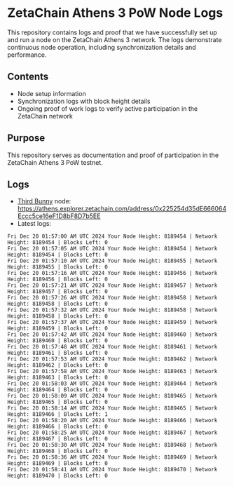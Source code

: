 # ZetaChain Athens 3 PoW Node Logs
This repository contains logs and proof that we have successfully set up and run a node on the ZetaChain Athens 3 network. The logs demonstrate continuous node operation, including synchronization details and performance.

## Contents
- Node setup information
- Synchronization logs with block height details
- Ongoing proof of work logs to verify active participation in the ZetaChain network

## Purpose
This repository serves as documentation and proof of participation in the ZetaChain Athens 3 PoW testnet.

## Logs

- [Third Bunny](https://thirdbunny.xyz/) node: https://athens.explorer.zetachain.com/address/0x225254d35dE666064Eccc5ce16eF1D8bF8D7b5EE
- Latest logs:
```
Fri Dec 20 01:57:00 AM UTC 2024 Your Node Height: 8189454 | Network Height: 8189454 | Blocks Left: 0
Fri Dec 20 01:57:05 AM UTC 2024 Your Node Height: 8189454 | Network Height: 8189454 | Blocks Left: 0
Fri Dec 20 01:57:10 AM UTC 2024 Your Node Height: 8189455 | Network Height: 8189455 | Blocks Left: 0
Fri Dec 20 01:57:16 AM UTC 2024 Your Node Height: 8189456 | Network Height: 8189456 | Blocks Left: 0
Fri Dec 20 01:57:21 AM UTC 2024 Your Node Height: 8189457 | Network Height: 8189457 | Blocks Left: 0
Fri Dec 20 01:57:26 AM UTC 2024 Your Node Height: 8189458 | Network Height: 8189458 | Blocks Left: 0
Fri Dec 20 01:57:32 AM UTC 2024 Your Node Height: 8189458 | Network Height: 8189458 | Blocks Left: 0
Fri Dec 20 01:57:37 AM UTC 2024 Your Node Height: 8189459 | Network Height: 8189459 | Blocks Left: 0
Fri Dec 20 01:57:42 AM UTC 2024 Your Node Height: 8189460 | Network Height: 8189460 | Blocks Left: 0
Fri Dec 20 01:57:48 AM UTC 2024 Your Node Height: 8189461 | Network Height: 8189461 | Blocks Left: 0
Fri Dec 20 01:57:53 AM UTC 2024 Your Node Height: 8189462 | Network Height: 8189462 | Blocks Left: 0
Fri Dec 20 01:57:58 AM UTC 2024 Your Node Height: 8189463 | Network Height: 8189463 | Blocks Left: 0
Fri Dec 20 01:58:03 AM UTC 2024 Your Node Height: 8189464 | Network Height: 8189464 | Blocks Left: 0
Fri Dec 20 01:58:09 AM UTC 2024 Your Node Height: 8189465 | Network Height: 8189465 | Blocks Left: 0
Fri Dec 20 01:58:14 AM UTC 2024 Your Node Height: 8189465 | Network Height: 8189466 | Blocks Left: 1
Fri Dec 20 01:58:20 AM UTC 2024 Your Node Height: 8189466 | Network Height: 8189466 | Blocks Left: 0
Fri Dec 20 01:58:25 AM UTC 2024 Your Node Height: 8189467 | Network Height: 8189467 | Blocks Left: 0
Fri Dec 20 01:58:30 AM UTC 2024 Your Node Height: 8189468 | Network Height: 8189468 | Blocks Left: 0
Fri Dec 20 01:58:36 AM UTC 2024 Your Node Height: 8189469 | Network Height: 8189469 | Blocks Left: 0
Fri Dec 20 01:58:41 AM UTC 2024 Your Node Height: 8189470 | Network Height: 8189470 | Blocks Left: 0
```
